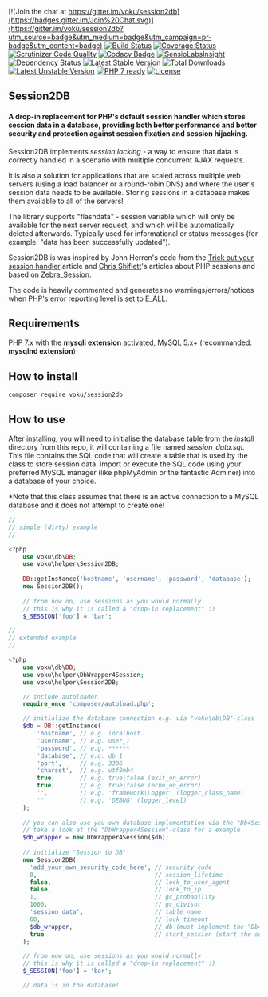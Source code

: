 [![Join the chat at https://gitter.im/voku/session2db](https://badges.gitter.im/Join%20Chat.svg)](https://gitter.im/voku/session2db?utm_source=badge&utm_medium=badge&utm_campaign=pr-badge&utm_content=badge)
[![Build Status](https://travis-ci.org/voku/session2db.svg?branch=master)](https://travis-ci.org/voku/session2db)
[![Coverage Status](https://coveralls.io/repos/github/voku/session2db/badge.svg?branch=master)](https://coveralls.io/github/voku/session2db?branch=master)
[![Scrutinizer Code Quality](https://scrutinizer-ci.com/g/voku/session2db/badges/quality-score.png?b=master)](https://scrutinizer-ci.com/g/voku/session2db/?branch=master)
[![Codacy Badge](https://www.codacy.com/project/badge/836db772ff9443b18103d6a6c6ee35eb)](https://www.codacy.com/app/voku/session2db)
[![SensioLabsInsight](https://insight.sensiolabs.com/projects/32d82172-bf23-4b04-bef9-86c64d498763/mini.png)](https://insight.sensiolabs.com/projects/32d82172-bf23-4b04-bef9-86c64d498763)
[![Dependency Status](https://www.versioneye.com/php/voku:session2db/dev-master/badge.svg)](https://www.versioneye.com/php/voku:session2db/dev-master)
[![Latest Stable Version](https://poser.pugx.org/voku/session2db/v/stable)](https://packagist.org/packages/voku/session2db) 
[![Total Downloads](https://poser.pugx.org/voku/session2db/downloads)](https://packagist.org/packages/voku/session2db) 
[![Latest Unstable Version](https://poser.pugx.org/voku/session2db/v/unstable)](https://packagist.org/packages/voku/session2db)
[![PHP 7 ready](http://php7ready.timesplinter.ch/voku/session2db/badge.svg)](https://travis-ci.org/voku/session2db)
[![License](https://poser.pugx.org/voku/session2db/license)](https://packagist.org/packages/voku/session2db)

## Session2DB

#### A drop-in replacement for PHP's default session handler which stores session data in a database, providing both better performance and better security and protection against session fixation and session hijacking.

Session2DB implements *session locking* - a way to ensure that data is correctly handled in a scenario with multiple concurrent AJAX requests.

It is also a solution for applications that are scaled across multiple web servers (using a load balancer or a round-robin DNS) and where the user's session data needs to be available. Storing sessions in a database makes them available to all of the servers!

The library supports "flashdata" - session variable which will only be available for the next server request, and which will be automatically deleted afterwards. Typically used for informational or status messages (for example: "data has been successfully updated").

Session2DB is was inspired by John Herren's code from the [Trick out your session handler](http://devzone.zend.com/413/trick-out-your-session-handler/) article and [Chris Shiflett](http://shiflett.org/articles/the-truth-about-sessions)'s articles about PHP sessions and based on [Zebra_Session](https://github.com/stefangabos/Zebra_Session). 

The code is heavily commented and generates no warnings/errors/notices when PHP's error reporting level is set to E_ALL.

## Requirements

PHP 7.x with the **mysqli extension** activated, MySQL 5.x+ (recommanded: **mysqlnd extension**)

## How to install

```shell
composer require voku/session2db
```

## How to use

After installing, you will need to initialise the database table from the *install* directory from this repo, it will containing a file named *session_data.sql*. This file contains the SQL code that will create a table that is used by the class to store session data. Import or execute the SQL code using your preferred MySQL manager (like phpMyAdmin or the fantastic Adminer) into a database of your choice.

*Note that this class assumes that there is an active connection to a MySQL database and it does not attempt to create one!

```php
//
// simple (dirty) example
//

<?php
    use voku\db\DB;
    use voku\helper\Session2DB;
    
    DB::getInstance('hostname', 'username', 'password', 'database');
    new Session2DB();
    
    // from now on, use sessions as you would normally
    // this is why it is called a "drop-in replacement" :)
    $_SESSION['foo'] = 'bar';
```

```php
//
// extended example
//

<?php
    use voku\db\DB;
    use voku\helper\DbWrapper4Session;
    use voku\helper\Session2DB;

    // include autoloader
    require_once 'composer/autoload.php';

    // initialize the database connection e.g. via "voku\db\DB"-class
    $db = DB::getInstance(
        'hostname', // e.g. localhost
        'username', // e.g. user_1
        'password', // e.g. ******
        'database', // e.g. db_1
        'port',     // e.g. 3306
        'charset',  // e.g. utf8mb4
        true,       // e.g. true|false (exit_on_error)
        true,       // e.g. true|false (echo_on_error)
        '',         // e.g. 'framework\Logger' (logger_class_name)
        ''          // e.g. 'DEBUG' (logger_level)
    );
    
    // you can also use you own database implementation via the "Db4Session"-interface,
    // take a look at the "DbWrapper4Session"-class for a example
    $db_wrapper = new DbWrapper4Session($db);
    
    // initialize "Session to DB"
    new Session2DB(
      'add_your_own_security_code_here', // security_code
      0,                                 // session_lifetime
      false,                             // lock_to_user_agent 
      false,                             // lock_to_ip
      1,                                 // gc_probability 
      1000,                              // gc_divisor 
      'session_data',                    // table_name
      60,                                // lock_timeout 
      $db_wrapper,                       // db (must implement the "Db4Session"-interface)
      true                               // start_session (start the session-handling automatically, otherwise you need to use session2db->start() afterwards)
    );

    // from now on, use sessions as you would normally
    // this is why it is called a "drop-in replacement" :)
    $_SESSION['foo'] = 'bar';

    // data is in the database!
```
